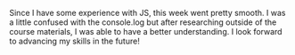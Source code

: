 Since I have some experience with JS, this week went pretty smooth. I was a little confused with the console.log but after researching outside of the course materials, I was able to have a better understanding. I look forward to advancing my skills in the future!